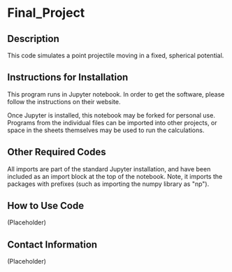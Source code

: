 # Final_Project

## Description
This code simulates a point projectile moving in a fixed, spherical potential.

## Instructions for Installation
This program runs in Jupyter notebook. In order to get the software, please follow the instructions on their website.

Once Jupyter is installed, this notebook may be forked for personal use. Programs from the individual files can be imported into other projects, or space in the sheets themselves may be used to run the calculations.

## Other Required Codes
All imports are part of the standard Jupyter installation, and have been included as an import block at the top of the notebook. Note, it imports the packages with prefixes (such as importing the numpy library as "np").

## How to Use Code
(Placeholder)

## Contact Information
(Placeholder)